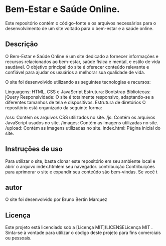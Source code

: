 # Bem-Estar e Saúde Online.
Este repositório contém o código-fonte e os arquivos necessários para o desenvolvimento de um site voltado para o bem-estar e a saúde online.

## Descrição
O Bem-Estar e Saúde Online é um site dedicado a fornecer informações e recursos relacionados ao bem-estar, saúde física e mental, e estilo de vida saudável. O objetivo principal do site é oferecer conteúdo relevante e confiável para ajudar os usuários a melhorar sua qualidade de vida.

O site foi desenvolvido utilizando as seguintes tecnologias e recursos:

Linguagens: HTML, CSS e JavaScript
Estrutura: Bootstrap
Bibliotecas: jQuery
Responsividade: O site é totalmente responsivo, adaptando-se a diferentes tamanhos de tela e dispositivos.
Estrutura de diretórios
O repositório está organizado da seguinte forma:

/css: Contém os arquivos CSS utilizados no site.
/js: Contém os arquivos JavaScript usados ​​no site.
/images: Contém as imagens utilizadas no site.
/upload: Contém as imagens utilizadas no site.
index.html: Página inicial do site.

## Instruções de uso
Para utilizar o site, basta clonar este repositório em seu ambiente local e abrir o arquivo index.htmlem seu navegador. 
contribuição
Contribuições para aprimorar o site e expandir seu conteúdo são bem-vindas. Se você t

## autor
O site foi desenvolvido por Bruno Bertin Marquez

## Licença
Este projeto está licenciado sob a [Licença MIT](LICENSELicença MIT . Sinta-se à vontade para utilizar o código deste projeto para fins comerciais ou pessoais.





